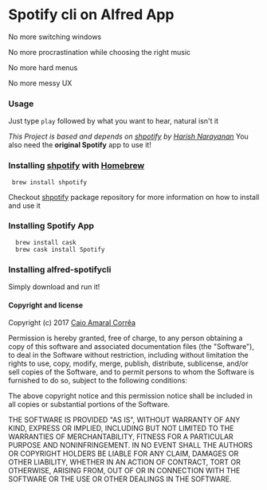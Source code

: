 # Spotify cli on Alfred App
  No more switching windows
  
  No more procrastination while choosing the right music
  
  No more hard menus

  No more messy UX

### Usage 
Just type `play` followed by what you want to hear, natural isn't it

*This Project is based and depends on [shpotify](https://github.com/hnarayanan/shpotify) by [Harish Narayanan](https://github.com/hnarayanan)*
You also need the **original Spotify** app to use it!

### Installing [shpotify](https://github.com/hnarayanan/shpotify) with [Homebrew](http://brew.sh/)
```
 brew install shpotify
``` 
Checkout [shpotify](https://github.com/hnarayanan/shpotify) package repository for more information on how to install and use it

### Installing Spotify App
```
  brew install cask
  brew cask install Spotify
```

### Installing alfred-spotifycli
Simply download and run it!

#### Copyright and license
Copyright (c) 2017 [Caio Amaral Corrêa](,https://github.com/caiobep)

Permission is hereby granted, free of charge, to any person obtaining a copy of this software and associated documentation files (the "Software"), to deal in the Software without restriction, including without limitation the rights to use, copy, modify, merge, publish, distribute, sublicense, and/or sell copies of the Software, and to permit persons to whom the Software is furnished to do so, subject to the following conditions:

The above copyright notice and this permission notice shall be included in all copies or substantial portions of the Software.

THE SOFTWARE IS PROVIDED "AS IS", WITHOUT WARRANTY OF ANY KIND, EXPRESS OR IMPLIED, INCLUDING BUT NOT LIMITED TO THE WARRANTIES OF MERCHANTABILITY, FITNESS FOR A PARTICULAR PURPOSE AND NONINFRINGEMENT. IN NO EVENT SHALL THE AUTHORS OR COPYRIGHT HOLDERS BE LIABLE FOR ANY CLAIM, DAMAGES OR OTHER LIABILITY, WHETHER IN AN ACTION OF CONTRACT, TORT OR OTHERWISE, ARISING FROM, OUT OF OR IN CONNECTION WITH THE SOFTWARE OR THE USE OR OTHER DEALINGS IN THE SOFTWARE.